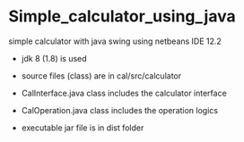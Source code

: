 # Simple_calculator_using_java
simple calculator with java swing using netbeans IDE 12.2
- jdk 8 (1.8) is used
- source files (class) are in cal/src/calculator
- CalInterface.java class includes the calculator interface
- CalOperation.java class includes the operation logics
  
- executable jar file is in dist folder

